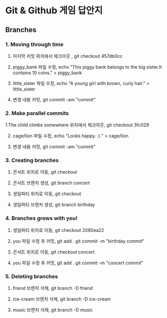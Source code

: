 # Git & Github 게임 답안지

## Branches

### 1. Moving through time

1.  마지막 커밋 위치에서 체크아웃 , git checkout 457db0cc

2.  piggy_bank 파일 수정, echo "This piggy bank belongs to the big sister.It contains 10 coins." > piggy_bank

3.  little_sister 파일 수정, echo "A young girl with brown, curly hair." > little_sister

4.  변경 내용 커밋, git commit -am "commit"

### 2. Make parallel commits

1.The child climbs somewhere 위치에서 체크아웃, git checkout 3fc029

2.  cage/lion 파일 수정, echo "Looks happy. :) " > cage/lion

3.  변경 내용 커밋, git commit -am "commit"

### 3. Creating branches

1.  콘서트 위치로 이동, git checkout

2.  콘서트 브랜치 생성, git branch concert

3.  생일파티 위치로 이동, git checkout

4.  생일파티 브랜치 생성, git branch birthday

### 4. Branches grows with you!

1. 생일파티 위치로 이동, git checkout 2080ea22

2. you 파일 수정 후 커밋, git add . git commit -m "birthday commit"

3. 콘서트 위치로 이동, git checkout concert

4. you 파일 수정 후 커밋, git add . git commit -m "concert commit"

### 5. Deleting branches

1. friend 브랜치 삭제, git branch -D friend

2. ice-cream 브랜치 삭제, git branch -D ice-cream

3. music 브랜치 삭제, git branch -D music

